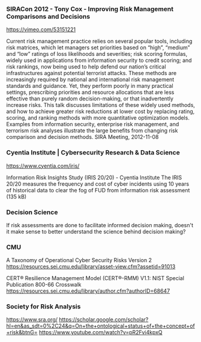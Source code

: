 ### SIRACon 2012 - Tony Cox - Improving Risk Management Comparisons and Decisions
https://vimeo.com/53151221

Current risk management practice relies on several popular tools, including risk matrices, which let managers set priorities based on “high”, “medium” and “low” ratings of loss likelihoods and severities; risk scoring formulas, widely used in applications from information security to credit scoring; and risk rankings, now being used to help defend our nation’s critical infrastructures against potential terrorist attacks.  These methods are increasingly required by national and international risk management standards and guidance.  Yet, they perform poorly in many practical settings, prescribing priorities and resource allocations that are less effective than purely random decision-making, or that inadvertently increase risks.  This talk discusses limitations of these widely used methods, and how to achieve greater risk reductions at lower cost by replacing rating, scoring, and ranking methods with more quantitative optimization models.  Examples from information security, enterprise risk management, and terrorism risk analyses illustrate the large benefits from changing risk comparison and decision methods.
SIRA Meeting, 2012-11-08


### Cyentia Institute | Cybersecurity Research & Data Science
https://www.cyentia.com/iris/

Information Risk Insights Study (IRIS 20/20) - Cyentia Institute
The IRIS 20/20 measures the frequency and cost of cyber incidents using 10 years of historical data to clear the fog of FUD from information risk assessment (135 kB)

### Decision Science
If risk assessments are done to facilitate informed decision making, doesn't it make sense to better understand the science behind decision making?

### CMU
A Taxonomy of Operational Cyber Security Risks Version 2
https://resources.sei.cmu.edu/library/asset-view.cfm?assetid=91013


CERT® Resilience Management Model (CERT®-RMM) V1.1: NIST Special Publication 800-66 Crosswalk
https://resources.sei.cmu.edu/library/author.cfm?authorID=68647

### Society for Risk Analysis
https://www.sra.org/
https://scholar.google.com/scholar?hl=en&as_sdt=0%2C24&q=On+the+ontological+status+of+the+concept+of+risk&btnG=
https://www.youtube.com/watch?v=pR2Fvi4kpxQ
